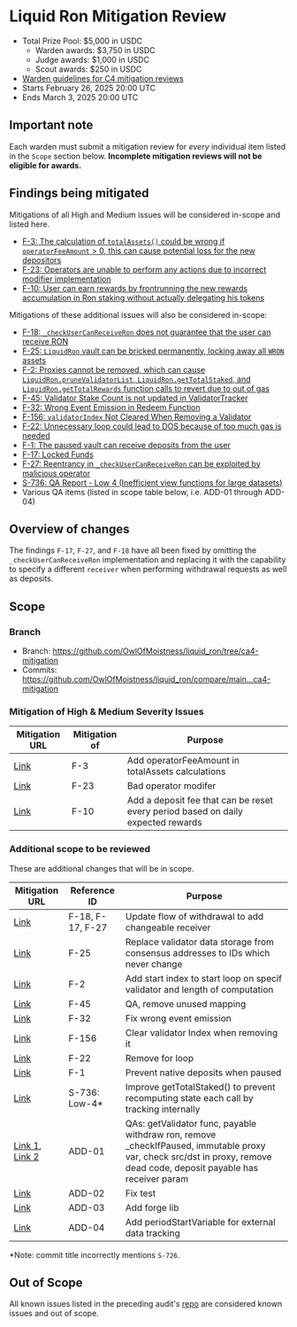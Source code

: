 # Liquid Ron Mitigation Review
- Total Prize Pool: $5,000 in USDC
  - Warden awards: $3,750 in USDC
  - Judge awards: $1,000 in USDC
  - Scout awards: $250 in USDC
- [Warden guidelines for C4 mitigation reviews](https://code4rena.notion.site/Guidelines-for-C4-mitigation-reviews-ed10fc5cfbf640bd8dcec66f38b343c4)
- Starts February 26, 2025 20:00 UTC
- Ends March 3, 2025 20:00 UTC

## Important note 

Each warden must submit a mitigation review for *every* individual item listed in the `Scope` section below. **Incomplete mitigation reviews will not be eligible for awards.**

## Findings being mitigated

Mitigations of all High and Medium issues will be considered in-scope and listed here.

- [F-3: The calculation of `totalAssets()` could be wrong if `operatorFeeAmount` > 0, this can cause potential loss for the new depositors](https://code4rena.com/evaluate/2025-01-liquid-ron/findings/F-3)
- [F-23: Operators are unable to perform any actions due to incorrect modifier implementation](https://code4rena.com/evaluate/2025-01-liquid-ron/findings/F-23)
- [F-10: User can earn rewards by frontrunning the new rewards accumulation in Ron staking without actually delegating his tokens](https://code4rena.com/evaluate/2025-01-liquid-ron/findings/F-10)

Mitigations of these additional issues will also be considered in-scope:
- [F-18: `_checkUserCanReceiveRon` does not guarantee that the user can receive RON](https://code4rena.com/evaluate/2025-01-liquid-ron/findings/F-18)
- [F-25: `LiquidRon` vault can be bricked permanently, locking away all `WRON` assets](https://code4rena.com/evaluate/2025-01-liquid-ron/findings/F-25)
- [F-2: Proxies cannot be removed, which can cause `LiquidRon.pruneValidatorList`, `LiquidRon.getTotalStaked`, and `LiquidRon.getTotalRewards` function calls to revert due to out of gas](https://code4rena.com/evaluate/2025-01-liquid-ron/findings/F-2)
- [F-45: Validator Stake Count is not updated in ValidatorTracker](https://code4rena.com/evaluate/2025-01-liquid-ron/findings/F-45)
- [F-32: Wrong Event Emission in Redeem Function](https://code4rena.com/evaluate/2025-01-liquid-ron/findings/F-32)
- [F-156: `validatorIndex` Not Cleared When Removing a Validator](https://code4rena.com/evaluate/2025-01-liquid-ron/findings/F-156)
- [F-22: Unnecessary loop could lead to DOS because of too much gas is needed](https://code4rena.com/evaluate/2025-01-liquid-ron/findings/F-22)
- [F-1: The paused vault can receive deposits from the user](https://code4rena.com/evaluate/2025-01-liquid-ron/findings/F-1)
- [F-17: Locked Funds](https://code4rena.com/evaluate/2025-01-liquid-ron/findings/F-17)
- [F-27: Reentrancy in `_checkUserCanReceiveRon` can be exploited by malicious operator](https://code4rena.com/evaluate/2025-01-liquid-ron/findings/F-27)
- [S-736: QA Report - Low 4 (Inefficient view functions for large datasets)](https://code4rena.com/evaluate/2025-01-liquid-ron/findings/S-736)
- Various QA items (listed in scope table below, i.e. ADD-01 through ADD-04)

## Overview of changes 

The findings `F-17`, `F-27`, and `F-18` have all been fixed by omitting the `_checkUserCanReceiveRon` implementation and replacing it with the capability to specify a different `receiver` when performing withdrawal requests as well as deposits.

## Scope

### Branch
- Branch: https://github.com/OwlOfMoistness/liquid_ron/tree/ca4-mitigation
- Commits: https://github.com/OwlOfMoistness/liquid_ron/compare/main...ca4-mitigation

### Mitigation of High & Medium Severity Issues
| Mitigation URL | Mitigation of | Purpose | 
| ----------- | ------------- | ----------- |
| [Link](https://github.com/OwlOfMoistness/liquid_ron/commit/c30c35b1b5a4adcc46f1d20506a9816f1fec275c) | F-3 | Add operatorFeeAmount in totalAssets calculations | 
| [Link](https://github.com/OwlOfMoistness/liquid_ron/commit/af83a41854f38a7defef97dde2e8a5a97a0f13d1) | F-23 | Bad operator modifer | 
| [Link](https://github.com/OwlOfMoistness/liquid_ron/commit/3eb49f91241ef3bf1c8bedda4180ac1c36e80995) | F-10 | Add a deposit fee that can be reset every period based on daily expected rewards | 

### Additional scope to be reviewed
These are additional changes that will be in scope.

| Mitigation URL | Reference ID | Purpose | 
| ----------- | ------------- | ----------- |
| [Link](https://github.com/OwlOfMoistness/liquid_ron/commit/14fd27de293430d97aab2b5fe746d2513426dc05) | F-18, F-17, F-27 | Update flow of withdrawal to add changeable receiver |
| [Link](https://github.com/OwlOfMoistness/liquid_ron/commit/0d4844c9697a9365760c7eb1673f5e51c37281b2) | F-25 | Replace validator data storage from consensus addresses to IDs which never change |
| [Link](https://github.com/OwlOfMoistness/liquid_ron/commit/ea748e02c9dbf700d24e28db1fb9a586ffc24c87) | F-2 | Add start index to start loop on specif validator and length of computation |
| [Link](https://github.com/OwlOfMoistness/liquid_ron/commit/15ef42af4bd5391b43824b262affe605176b3aa4) | F-45 | QA, remove unused mapping |
| [Link](https://github.com/OwlOfMoistness/liquid_ron/commit/c3b19f0c0ffb5a9cfbf56859a35e3e672bf0cb0d) | F-32 | Fix wrong event emission |
| [Link](https://github.com/OwlOfMoistness/liquid_ron/commit/1780ebde0ec92c1c9523dd56bb72960ef8f9f169) | F-156 | Clear validator Index when removing it |
| [Link](https://github.com/OwlOfMoistness/liquid_ron/commit/af2165659f4c721e9caa91df8f69db4859360955) | F-22 | Remove for loop |
| [Link](https://github.com/OwlOfMoistness/liquid_ron/commit/64a6dfed2ba5691a492883b1efe60f5b7814690e) | F-1 | Prevent native deposits when paused |
| [Link](https://github.com/OwlOfMoistness/liquid_ron/commit/e275282e9365e7b2e0295c464d69197f272c0338) | S-736: Low-4&ast;| Improve getTotalStaked() to prevent recomputing state each call by tracking internally |
| [Link 1](https://github.com/OwlOfMoistness/liquid_ron/commit/08cf347939feafca4681469a2a33606ca826c055), [Link 2](https://github.com/OwlOfMoistness/liquid_ron/commit/415665dcd7b8cac90b3540c90c3bc32ceaec9121) | ADD-01 | QAs: getValidator func, payable withdraw ron, remove _checkIfPaused, immutable proxy var, check src/dst in proxy, remove dead code, deposit payable has receiver param |
| [Link](https://github.com/OwlOfMoistness/liquid_ron/commit/be97c210ae421bc0e9a5147c2ede584caea0bb53) | ADD-02 | Fix test |
| [Link](https://github.com/OwlOfMoistness/liquid_ron/commit/354c741e989f5d27a2f55b68b190a7fc71b26135) | ADD-03 | Add forge lib |
| [Link](https://github.com/OwlOfMoistness/liquid_ron/commit/017f2bb1e2d7de54726969529eec1f3be9cc4329) | ADD-04 | Add periodStartVariable for external data tracking |

&ast;Note: commit title incorrectly mentions `S-726`.

## Out of Scope

All known issues listed in the preceding audit's [repo](https://github.com/code-423n4/2025-01-liquid-ron) are considered known issues and out of scope.
